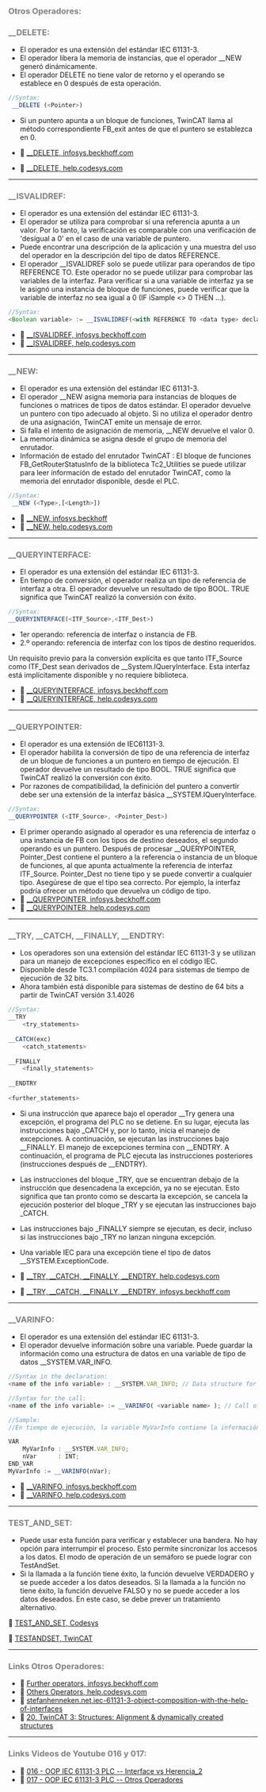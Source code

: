 
### <span style="color:grey">Otros Operadores:</span>

### <span style="color:grey">__DELETE:</span>
- El operador es una extensión del estándar IEC 61131-3.
- El operador libera la memoria de instancias, que el operador __NEW generó dinámicamente. 
- El operador DELETE no tiene valor de retorno y el operando se establece en 0 después de esta operación.
```javascript
//Syntax:
 __DELETE (<Pointer>)
```
- Si un puntero apunta a un bloque de funciones, TwinCAT llama al método correspondiente FB_exit antes de que el puntero se establezca en 0.

- 🔗 [__DELETE, infosys.beckhoff.com](https://infosys.beckhoff.com/content/1033/tc3_plc_intro/2529160331.html?id=2289870734872430416)
- 🔗 [__DELETE, help.codesys.com](https://help.codesys.com/api-content/2/codesys/3.5.12.0/en/_cds_operator_delete/)
***
### <span style="color:grey">__ISVALIDREF:</span>
- El operador es una extensión del estándar IEC 61131-3.
- El operador se utiliza para comprobar si una referencia apunta a un valor. Por lo tanto, la verificación es comparable con una verificación de 'desigual a 0' en el caso de una variable de puntero.
- Puede encontrar una descripción de la aplicación y una muestra del uso del operador en la descripción del tipo de datos REFERENCE.
- El operador __ISVALIDREF solo se puede utilizar para operandos de tipo REFERENCE TO. Este operador no se puede utilizar para comprobar las variables de la interfaz. Para verificar si a una variable de interfaz ya se le asignó una instancia de bloque de funciones, puede verificar que la variable de interfaz no sea igual a 0 (IF iSample <> 0 THEN …).
```javascript
//Syntax: 
<Boolean variable> := __ISVALIDREF(<with REFERENCE TO <data type> declared identifier);
```
- 🔗 [__ISVALIDREF, infosys.beckhoff.com](https://infosys.beckhoff.com/content/1033/tc3_plc_intro/2529165707.html?id=8190095739921439819)
- 🔗 [__ISVALIDREF, help.codesys.com](https://help.codesys.com/api-content/2/codesys/3.5.14.0/en/_cds_operator_isvalidref/)
***

### <span style="color:grey">__NEW:</span>
- El operador es una extensión del estándar IEC 61131-3.
- El operador __NEW asigna memoria para instancias de bloques de funciones o matrices de tipos de datos estándar. El operador devuelve un puntero con tipo adecuado al objeto. Si no utiliza el operador dentro de una asignación, TwinCAT emite un mensaje de error.
- Si falla el intento de asignación de memoria, __NEW devuelve el valor 0.
- La memoria dinámica se asigna desde el grupo de memoria del enrutador.
- Información de estado del enrutador TwinCAT :
El bloque de funciones FB_GetRouterStatusInfo de la biblioteca Tc2_Utilities se puede utilizar para leer información de estado del enrutador TwinCAT, como la memoria del enrutador disponible, desde el PLC.
```javascript
//Syntax:
 __NEW (<Type>,[<Length>])
```
- 🔗 [__NEW, infosys.beckhoff](https://infosys.beckhoff.com/content/1033/tc3_plc_intro/2529171083.html?id=5409766235804740463)
- 🔗 [__NEW, help.codesys.com](https://help.codesys.com/api-content/2/codesys/3.5.14.0/en/_cds_operator_new/)
***
### <span style="color:grey">__QUERYINTERFACE:</span>
- El operador es una extensión del estándar IEC 61131-3.
- En tiempo de conversión, el operador realiza un tipo de referencia de interfaz a otra. El operador devuelve un resultado de tipo BOOL. TRUE significa que TwinCAT realizó la conversión con éxito.
```javascript
//Syntax: 
__QUERYINTERFACE(<ITF_Source>,<ITF_Dest>)
```
- 1er operando: referencia de interfaz o instancia de FB.
- 2.º operando: referencia de interfaz con los tipos de destino requeridos.

Un requisito previo para la conversión explícita es que tanto ITF_Source como ITF_Dest sean derivados de __System.IQueryInterface. Esta interfaz está implícitamente disponible y no requiere biblioteca.
- 🔗 [__QUERYINTERFACE, infosys.beckhoff.com](https://infosys.beckhoff.com/content/1033/tc3_plc_intro/2529176459.html?id=8921520647493442581)
- 🔗 [__QUERYINTERFACE, help.codesys.com](https://help.codesys.com/api-content/2/codesys/3.5.13.0/en/_cds_operator_queryinterface/#d1ae1a1daa87f58c0a8640e0179dbc5-id-05c12751daa87f58c0a8640e010610d5)
***
### <span style="color:grey">__QUERYPOINTER:</span>
- El operador es una extensión de IEC61131-3.
- El operador habilita la conversión de tipo de una referencia de interfaz de un bloque de funciones a un puntero en tiempo de ejecución. El operador devuelve un resultado de tipo BOOL. TRUE significa que TwinCAT realizó la conversión con éxito.
- Por razones de compatibilidad, la definición del puntero a convertir debe ser una extensión de la interfaz básica __SYSTEM.IQueryInterface.
```javascript
//Syntax: 
__QUERYPOINTER (<ITF_Source>, <Pointer_Dest>)
```
- El primer operando asignado al operador es una referencia de interfaz o una instancia de FB con los tipos de destino deseados, el segundo operando es un puntero. Después de procesar __QUERYPOINTER, Pointer_Dest contiene el puntero a la referencia o instancia de un bloque de funciones, al que apunta actualmente la referencia de interfaz ITF_Source. Pointer_Dest no tiene tipo y se puede convertir a cualquier tipo. Asegúrese de que el tipo sea correcto. Por ejemplo, la interfaz podría ofrecer un método que devuelva un código de tipo.
- 🔗 [__QUERYPOINTER, infosys.beckhoff.com](https://infosys.beckhoff.com/content/1033/tc3_plc_intro/2529181835.html?id=8665610409656000922)
- 🔗 [__QUERYPOINTER, help.codesys.com](https://help.codesys.com/api-content/2/codesys/3.5.13.0/en/_cds_operator_querypointer/#a8ba732dbe7195dc0a8640e00227cc8-id-5fcc73e6dbe7195dc0a8640e0044a2da)
***
### <span style="color:grey">__TRY, __CATCH, __FINALLY, __ENDTRY:</span>
- Los operadores son una extensión del estándar IEC 61131-3 y se utilizan para un manejo de excepciones específico en el código IEC.
- Disponible desde TC3.1 compilación 4024 para sistemas de tiempo de ejecución de 32 bits.
- Ahora también está disponible para sistemas de destino de 64 bits a partir de TwinCAT versión 3.1.4026
```javascript
//Syntax:
__TRY
    <try_statements>
 
__CATCH(exc)
    <catch_statements>
 
__FINALLY
    <finally_statements>
 
__ENDTRY
 
<further_statements>
```
- Si una instrucción que aparece bajo el operador __Try genera una excepción, el programa del PLC no se detiene. En su lugar, ejecuta las instrucciones bajo _CATCH y, por lo tanto, inicia el manejo de excepciones. A continuación, se ejecutan las instrucciones bajo __FINALLY. El manejo de excepciones termina con __ENDTRY. A continuación, el programa de PLC ejecuta las instrucciones posteriores (instrucciones después de __ENDTRY).

- Las instrucciones del bloque _TRY, que se encuentran debajo de la instrucción que desencadena la excepción, ya no se ejecutan. Esto significa que tan pronto como se descarta la excepción, se cancela la ejecución posterior del bloque _TRY y se ejecutan las instrucciones bajo _CATCH.

- Las instrucciones bajo _FINALLY siempre se ejecutan, es decir, incluso si las instrucciones bajo _TRY no lanzan ninguna excepción.

- Una variable IEC para una excepción tiene el tipo de datos __SYSTEM.ExceptionCode.
- 🔗 [ __TRY, __CATCH, __FINALLY, __ENDTRY, help.codesys.com](https://help.codesys.com/api-content/2/codesys/3.5.13.0/en/_cds_operator_try_catch_finally_endtry/#b3e0448e303c0a8640e00979ff0-id-8af3ebb8d17883fcc0a8640e0068e281)
- 🔗 [ __TRY, __CATCH, __FINALLY, __ENDTRY, infosys.beckhoff.com](https://infosys.beckhoff.com/content/1033/tc3_plc_intro/2529187211.html?id=8164276621849278358)

***
### <span style="color:grey">__VARINFO:</span>
- El operador es una extensión del estándar IEC 61131-3. 
- El operador devuelve información sobre una variable. Puede guardar la información como una estructura de datos en una variable de tipo de datos __SYSTEM.VAR_INFO.
```javascript
//Syntax in the declaration:
<name of the info variable> : __SYSTEM.VAR_INFO; // Data structure for info variable

//Syntax for the call:
<name of the info variable> := __VARINFO( <variable name> ); // Call of the operator
```
```javascript
//Sample:
//En tiempo de ejecución, la variable MyVarInfo contiene la información sobre la variable nVar.

VAR
    MyVarInfo : __SYSTEM.VAR_INFO;
    nVar      : INT;
END_VAR
MyVarInfo := __VARINFO(nVar);	
```
- 🔗 [__VARINFO, infosys.beckhoff.com](https://infosys.beckhoff.com/content/1033/tc3_plc_intro/3527777675.html?id=2730070918177533256)
- 🔗 [__VARINFO, help.codesys.com](https://help.codesys.com/webapp/_cds_operator_varinfo;product=codesys;version=3.5.14.0)
***
### <span style="color:grey">TEST_AND_SET:</span>
- Puede usar esta función para verificar y establecer una bandera. No hay opción para interrumpir el proceso. Esto permite sincronizar los accesos a los datos. El modo de operación de un semáforo se puede lograr con TestAndSet.
- Si la llamada a la función tiene éxito, la función devuelve VERDADERO y se puede acceder a los datos deseados. Si la llamada a la función no tiene éxito, la función devuelve FALSO y no se puede acceder a los datos deseados. En este caso, se debe prever un tratamiento alternativo.

🔗 [TEST_AND_SET, Codesys](https://content.helpme-codesys.com/es/CODESYS%20Development%20System/_cds_operator_test_and_set.html)

🔗 [TESTANDSET, TwinCAT](https://infosys.beckhoff.com/content/1033/tc3_plc_intro/31023115.html?id=6418824872038507808)
***
### <span style="color:grey">Links Otros Operadores:</span>
- 🔗 [Further operators, infosys.beckhoff.com](https://infosys.beckhoff.com/english.php?content=../content/1033/tc3_plc_intro/3998094475.html&id=)
- 🔗 [Others Operators, help.codesys.com](https://help.codesys.com/api-content/2/codesys/3.5.13.0/en/_cds_struct_reference_operators/#other-operators)
- 🔗 [stefanhenneken.net,iec-61131-3-object-composition-with-the-help-of-interfaces](https://stefanhenneken.net/2014/02/18/iec-61131-3-object-composition-with-the-help-of-interfaces/)
- 🔗 [20. TwinCAT 3: Structures: Alignment & dynamically created structures](https://www.youtube.com/watch?v=d0vkD-EVv7g)
***
### <span style="color:grey">Links Videos de Youtube 016 y 017:</span>
- 🔗 [016 - OOP IEC 61131-3 PLC -- Interface vs Herencia_2](https://youtu.be/gFJN7x_m4to) 
- 🔗 [017 - OOP IEC 61131-3 PLC -- Otros Operadores]()
